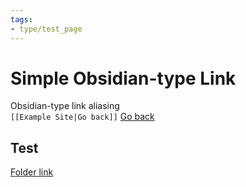 ```yaml
---
tags:
- type/test_page
---
```

   
# Simple Obsidian-type Link   
Obsidian-type link aliasing    
`[[Example Site|Go back]]` [Go back](../../ObsidianHtml.md)   
   
## Test   
[Folder link](/not_created.md)